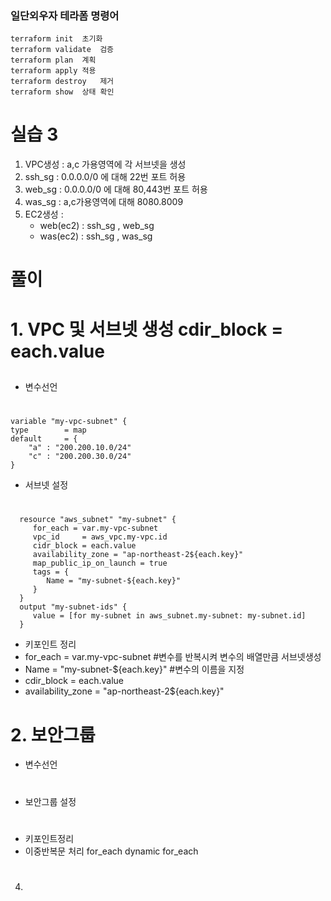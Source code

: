### 일단외우자 테라폼 명령어
    terraform init	초기화
    terraform validate	검증
    terraform plan	계획
    terraform apply	적용
    terraform destroy	제거
    terraform show	상태 확인
    
# 실습 3

1. VPC생성 : a,c 가용영역에 각 서브넷을 생성
2. ssh_sg : 0.0.0.0/0 에 대해 22번 포트 허용
3. web_sg : 0.0.0.0/0 에 대해 80,443번 포트 허용
4. was_sg : a,c가용영역에 대해 8080.8009
5. EC2생성 :
   - web(ec2) : ssh_sg , web_sg
   - was(ec2) : ssh_sg , was_sg

# 풀이

# 1. VPC 및 서브넷 생성 cdir_block = each.value
##
 -  변수선언
#
    variable "my-vpc-subnet" {
    type        = map
    default     = {
        "a" : "200.200.10.0/24"
        "c" : "200.200.30.0/24"
    }
- 서브넷 설정
#
      resource "aws_subnet" "my-subnet" {
         for_each = var.my-vpc-subnet
         vpc_id     = aws_vpc.my-vpc.id
         cidr_block = each.value
         availability_zone = "ap-northeast-2${each.key}"
         map_public_ip_on_launch = true
         tags = {
            Name = "my-subnet-${each.key}"
         }
      }
      output "my-subnet-ids" {
         value = [for my-subnet in aws_subnet.my-subnet: my-subnet.id]
      }
 - 키포인트 정리
 - for_each = var.my-vpc-subnet #변수를 반복시켜 변수의 배열만큼 서브넷생성
 - Name = "my-subnet-${each.key}" #변수의 이름을 지정
 - cdir_block = each.value
 - availability_zone = "ap-northeast-2${each.key}"

# 2. 보안그룹
 - 변수선언
#






 - 보안그룹 설정
#



 - 키포인트정리
 - 이중반복문 처리 for_each dynamic for_each



#




4. 